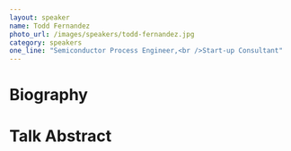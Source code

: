 ```yaml
---
layout: speaker
name: Todd Fernandez
photo_url: /images/speakers/todd-fernandez.jpg
category: speakers
one_line: "Semiconductor Process Engineer,<br />Start-up Consultant"
---
```


Biography
====

Talk Abstract
=============
